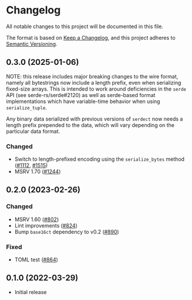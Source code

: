 # Changelog
All notable changes to this project will be documented in this file.

The format is based on [Keep a Changelog](https://keepachangelog.com/en/1.0.0/),
and this project adheres to [Semantic Versioning](https://semver.org/spec/v2.0.0.html).

## 0.3.0 (2025-01-06)

NOTE: this release includes major breaking changes to the wire format, namely
all bytestrings now include a length prefix, even when serializing fixed-size
arrays. This is intended to work around deficiencies in the `serde` API
(see serde-rs/serde#2120) as well as serde-based format implementations which
have variable-time behavior when using `serialize_tuple`.

Any binary data serialized with previous versions of `serdect` now needs a
length prefix prepended to the data, which will vary depending on the
particular data format.

### Changed
- Switch to length-prefixed encoding using the `serialize_bytes` method ([#1112], [#1515])
- MSRV 1.70 ([#1244])

[#1112]: https://github.com/RustCrypto/formats/pull/1112
[#1515]: https://github.com/RustCrypto/formats/pull/1515
[#1244]: https://github.com/RustCrypto/formats/pull/1244

## 0.2.0 (2023-02-26)
### Changed
- MSRV 1.60 ([#802])
- Lint improvements ([#824])
- Bump `base16ct` dependency to v0.2 ([#890])

### Fixed
- TOML test ([#864])

[#802]: https://github.com/RustCrypto/formats/pull/802
[#824]: https://github.com/RustCrypto/formats/pull/824
[#864]: https://github.com/RustCrypto/formats/pull/864
[#890]: https://github.com/RustCrypto/formats/pull/890

## 0.1.0 (2022-03-29)
- Initial release
